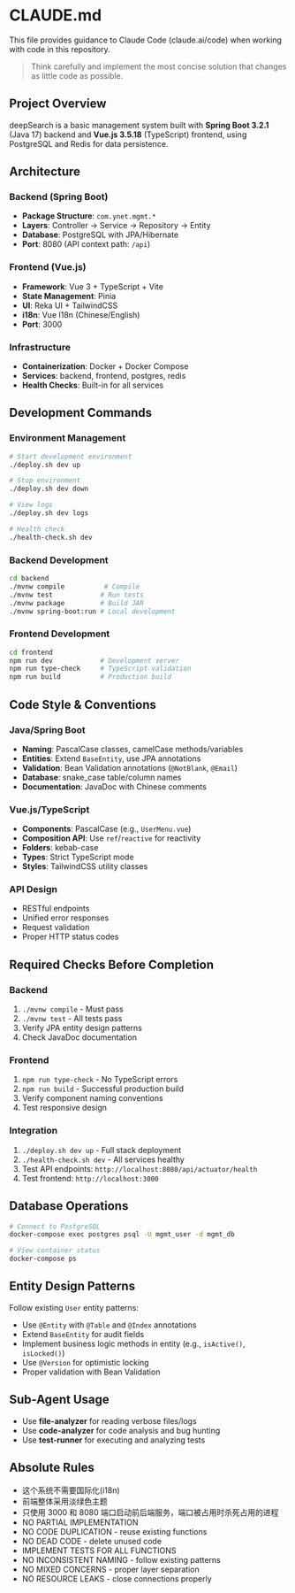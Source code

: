 # CLAUDE.md

This file provides guidance to Claude Code (claude.ai/code) when working with code in this repository.

> Think carefully and implement the most concise solution that changes as little code as possible.

## Project Overview

deepSearch is a basic management system built with **Spring Boot 3.2.1** (Java 17) backend and **Vue.js 3.5.18** (TypeScript) frontend, using PostgreSQL and Redis for data persistence.

## Architecture

### Backend (Spring Boot)
- **Package Structure**: `com.ynet.mgmt.*`
- **Layers**: Controller → Service → Repository → Entity
- **Database**: PostgreSQL with JPA/Hibernate
- **Port**: 8080 (API context path: `/api`)

### Frontend (Vue.js)
- **Framework**: Vue 3 + TypeScript + Vite
- **State Management**: Pinia
- **UI**: Reka UI + TailwindCSS
- **i18n**: Vue I18n (Chinese/English)
- **Port**: 3000

### Infrastructure
- **Containerization**: Docker + Docker Compose
- **Services**: backend, frontend, postgres, redis
- **Health Checks**: Built-in for all services

## Development Commands

### Environment Management
```bash
# Start development environment
./deploy.sh dev up

# Stop environment
./deploy.sh dev down

# View logs
./deploy.sh dev logs

# Health check
./health-check.sh dev
```

### Backend Development
```bash
cd backend
./mvnw compile          # Compile
./mvnw test            # Run tests
./mvnw package         # Build JAR
./mvnw spring-boot:run # Local development
```

### Frontend Development
```bash
cd frontend
npm run dev            # Development server
npm run type-check     # TypeScript validation
npm run build          # Production build
```

## Code Style & Conventions

### Java/Spring Boot
- **Naming**: PascalCase classes, camelCase methods/variables
- **Entities**: Extend `BaseEntity`, use JPA annotations
- **Validation**: Bean Validation annotations (`@NotBlank`, `@Email`)
- **Database**: snake_case table/column names
- **Documentation**: JavaDoc with Chinese comments

### Vue.js/TypeScript
- **Components**: PascalCase (e.g., `UserMenu.vue`)
- **Composition API**: Use `ref`/`reactive` for reactivity
- **Folders**: kebab-case
- **Types**: Strict TypeScript mode
- **Styles**: TailwindCSS utility classes

### API Design
- RESTful endpoints
- Unified error responses
- Request validation
- Proper HTTP status codes

## Required Checks Before Completion

### Backend
1. `./mvnw compile` - Must pass
2. `./mvnw test` - All tests pass
3. Verify JPA entity design patterns
4. Check JavaDoc documentation

### Frontend
1. `npm run type-check` - No TypeScript errors
2. `npm run build` - Successful production build
3. Verify component naming conventions
4. Test responsive design

### Integration
1. `./deploy.sh dev up` - Full stack deployment
2. `./health-check.sh dev` - All services healthy
3. Test API endpoints: `http://localhost:8080/api/actuator/health`
4. Test frontend: `http://localhost:3000`

## Database Operations
```bash
# Connect to PostgreSQL
docker-compose exec postgres psql -U mgmt_user -d mgmt_db

# View container status
docker-compose ps
```

## Entity Design Patterns

Follow existing `User` entity patterns:
- Use `@Entity` with `@Table` and `@Index` annotations
- Extend `BaseEntity` for audit fields
- Implement business logic methods in entity (e.g., `isActive()`, `isLocked()`)
- Use `@Version` for optimistic locking
- Proper validation with Bean Validation

## Sub-Agent Usage

- Use **file-analyzer** for reading verbose files/logs
- Use **code-analyzer** for code analysis and bug hunting
- Use **test-runner** for executing and analyzing tests

## Absolute Rules

- 这个系统不需要国际化(i18n)
- 前端整体采用淡绿色主题
- 只使用 3000 和 8080 端口启动前后端服务，端口被占用时杀死占用的进程
- NO PARTIAL IMPLEMENTATION
- NO CODE DUPLICATION - reuse existing functions
- NO DEAD CODE - delete unused code
- IMPLEMENT TESTS FOR ALL FUNCTIONS
- NO INCONSISTENT NAMING - follow existing patterns
- NO MIXED CONCERNS - proper layer separation
- NO RESOURCE LEAKS - close connections properly
